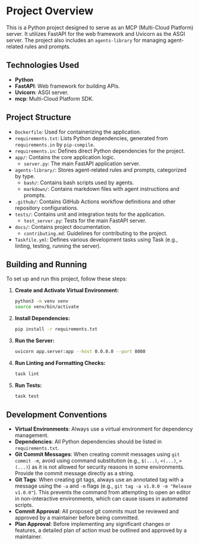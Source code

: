 # Project Overview

This is a Python project designed to serve as an MCP (Multi-Cloud Platform) server. It utilizes FastAPI for the web framework and Uvicorn as the ASGI server. The project also includes an `agents-library` for managing agent-related rules and prompts.

## Technologies Used

*   **Python**
*   **FastAPI**: Web framework for building APIs.
*   **Uvicorn**: ASGI server.
*   **mcp**: Multi-Cloud Platform SDK.

## Project Structure

*   `Dockerfile`: Used for containerizing the application.
*   `requirements.txt`: Lists Python dependencies, generated from `requirements.in` by `pip-compile`.
*   `requirements.in`: Defines direct Python dependencies for the project.
*   `app/`: Contains the core application logic.
    *   `server.py`: The main FastAPI application server.
*   `agents-library/`: Stores agent-related rules and prompts, categorized by type.
    *   `bash/`: Contains bash scripts used by agents.
    *   `markdown/`: Contains markdown files with agent instructions and prompts.
*   `.github/`: Contains GitHub Actions workflow definitions and other repository configurations.
*   `tests/`: Contains unit and integration tests for the application.
    *   `test_server.py`: Tests for the main FastAPI server.
*   `docs/`: Contains project documentation.
    *   `contributing.md`: Guidelines for contributing to the project.
*   `Taskfile.yml`: Defines various development tasks using Task (e.g., linting, testing, running the server).

## Building and Running

To set up and run this project, follow these steps:

1.  **Create and Activate Virtual Environment:**
    ```bash
    python3 -m venv venv
    source venv/bin/activate
    ```

2.  **Install Dependencies:**
    ```bash
    pip install -r requirements.txt
    ```

3.  **Run the Server:**
    ```bash
    uvicorn app.server:app --host 0.0.0.0 --port 8080
    ```

4.  **Run Linting and Formatting Checks:**
    ```bash
    task lint
    ```

5.  **Run Tests:**
    ```bash
    task test
    ```

## Development Conventions

*   **Virtual Environments**: Always use a virtual environment for dependency management.
*   **Dependencies**: All Python dependencies should be listed in `requirements.txt`.
*   **Git Commit Messages**: When creating commit messages using `git commit -m`, avoid using command substitution (e.g., `$(...)`, `<(...)`, `>(...)`) as it is not allowed for security reasons in some environments. Provide the commit message directly as a string.
*   **Git Tags**: When creating git tags, always use an annotated tag with a message using the `-a` and `-m` flags (e.g., `git tag -a v1.0.0 -m "Release v1.0.0"`). This prevents the command from attempting to open an editor in non-interactive environments, which can cause issues in automated scripts.
*   **Commit Approval**: All proposed git commits must be reviewed and approved by a maintainer before being committed.
*   **Plan Approval**: Before implementing any significant changes or features, a detailed plan of action must be outlined and approved by a maintainer.
